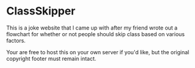 ClassSkipper
============

This is a joke website that I came up with after my friend wrote out a
flowchart for whether or not people should skip class based on various
factors.

Your are free to host this on your own server if you'd like, but the
original copyright footer must remain intact.